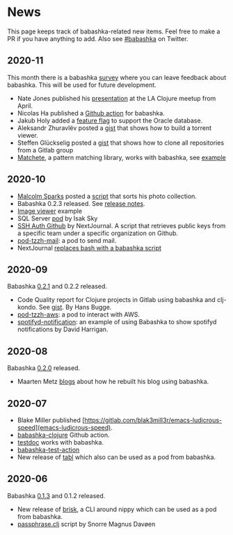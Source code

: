 # News

This page keeps track of babashka-related new items. Feel free to make a PR if
you have anything to add. Also see
[#babashka](https://twitter.com/hashtag/babashka?src=hashtag_click&f=live) on
Twitter.

## 2020-11

This month there is a babashka [survey](https://nl.surveymonkey.com/r/H2HK3RC)
where you can leave feedback about babashka. This will be used for future
development.

- Nate Jones published his [presentation](https://youtu.be/RogyxI-GaGQ) at the
  LA Clojure meetup from April.
- Nicolas Ha published a [Github action](https://github.com/turtlequeue/setup-babashka) for babashka.
- Jakub Holy added a [feature flag](https://github.com/borkdude/babashka/blob/master/doc/build.md#feature-flags) to support the Oracle database.
- Aleksandr Zhuravlёv posted a [gist](https://gist.github.com/zelark/49ffbc0cd701c9299e35421ac2e3d5ab)
  that shows how to build a torrent viewer.
- Steffen Glückselig posted a [gist](https://gist.github.com/MrGung/81bee21eb52cb9307f336705d5ab08ad) that shows how to clone all repositories from a Gitlab group
- [Matchete](https://github.com/xapix-io/matchete), a pattern matching library,
  works with babashka, see
  [example](https://github.com/borkdude/babashka/issues/631)

## 2020-10

- [Malcolm Sparks](https://twitter.com/malcolmsparks/status/1320274099952848896) posted a
  [script](https://gist.github.com/malcolmsparks/61418b6bbcd0962536add1ccb07033b5) that
  sorts his photo collection.
- Babashka 0.2.3 released. See [release notes](https://github.com/borkdude/babashka/blob/master/CHANGELOG.md#v023-2020-10-21).
- [Image viewer](https://github.com/borkdude/babashka/tree/master/examples#image-viewer) example
- SQL Server [pod](https://github.com/xledger/pod_sql_server) by Isak Sky
- [SSH Auth Github](https://github.com/nextjournal/ssh-auth-github) by
  NextJournal. A script that retrieves public keys from a specific team under a
  specific organization on Github.
- [pod-tzzh-mail](https://github.com/tzzh/pod-tzzh-mail): a pod to send mail.
- NextJournal [replaces bash with a babashka script](https://twitter.com/kommen/status/1311574776834666496)

## 2020-09

Babashka
[0.2.1](https://github.com/borkdude/babashka/blob/master/CHANGELOG.md#v021-2020-09-25)
and 0.2.2 released.

- Code Quality report for Clojure projects in Gitlab using babashka and clj-kondo. See [gist](https://gist.github.com/hansbugge/4be701d771057e8ef6bbbb0912656355). By Hans Bugge.
- [pod-tzzh-aws](https://github.com/tzzh/pod-tzzh-aws): a pod to interact with AWS.
- [spotifyd-notification](https://github.com/dharrigan/spotifyd-notification):
  an example of using Babashka to show spotifyd notifications by David Harrigan.

## 2020-08

Babashka [0.2.0](https://github.com/borkdude/babashka/blob/master/CHANGELOG.md#v020-2020-08-28) released.

- Maarten Metz
  [blogs](https://www.mxmmz.nl/blog/building-a-website-with-babashka.html) about
  how he rebuilt his blog using babashka.

## 2020-07

- Blake Miller published [https://gitlab.com/blak3mill3r/emacs-ludicrous-speed](emacs-ludicrous-speed).
- [babashka-clojure](https://github.com/marketplace/actions/babashka-clojure) Github action.
- [testdoc](https://github.com/liquidz/testdoc) works with babashka.
- [babashka-test-action](https://github.com/liquidz/babashka-test-action)
- New release of [tabl](https://github.com/justone/tabl)
  which also can be used as a pod from babashka.

## 2020-06

Babashka [0.1.3](https://github.com/borkdude/babashka/blob/master/CHANGELOG.md#v013-2020-06-27) and 0.1.2 released.

- New release of [brisk](https://github.com/justone/brisk), a CLI around nippy which can be used as a pod from babashka.
- [passphrase.clj](https://gist.github.com/snorremd/43c49649d2d844ee1e646fee67c141bb) script by Snorre Magnus Davøen
